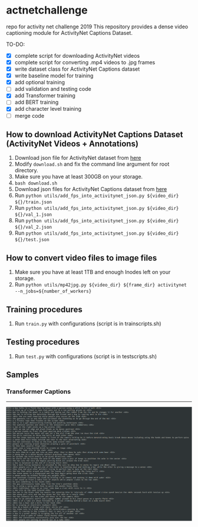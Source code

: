 # actnetchallenge
repo for activity net challenge 2019
This repository provides a dense video captioning module for ActivityNet Captions Dataset.

TO-DO:
- [x] complete script for downloading ActivityNet videos
- [x] complete script for converting .mp4 videos to .jpg frames
- [x] write dataset class for ActivityNet Captions dataset
- [x] write baseline model for training
- [x] add optional training
- [ ] add validation and testing code
- [x] add Transformer training
- [ ] add BERT training
- [x] add character level training
- [ ] merge code

## How to download ActivityNet Captions Dataset (ActivityNet Videos + Annotations)
1. Download json file for ActivityNet dataset from [here](http://ec2-52-11-11-89.us-west-2.compute.amazonaws.com/files/activity_net.v1-3.min.json)
1. Modify `download.sh` and fix the command line argument for root directory.
1. Make sure you have at least 300GB on your storage.
1. `bash download.sh`
1. Download json files for ActivityNet Captions dataset from [here](https://cs.stanford.edu/people/ranjaykrishna/densevid/captions.zip)
1. Run `python utils/add_fps_into_activitynet_json.py ${video_dir} ${}/train.json`
1. Run `python utils/add_fps_into_activitynet_json.py ${video_dir} ${}/val_1.json`
1. Run `python utils/add_fps_into_activitynet_json.py ${video_dir} ${}/val_2.json`
1. Run `python utils/add_fps_into_activitynet_json.py ${video_dir} ${}/test.json`

## How to convert video files to image files
1. Make sure you have at least 1TB and enough Inodes left on your storage.
1. Run `python utils/mp42jpg.py ${video_dir} ${frame_dir} activitynet --n_jobs=${number_of_workers}`

## Training procedures
1. Run `train.py` with configurations (script is in trainscripts.sh)

## Testing procedures
1. Run `test.py` with configurations (script is in testscripts.sh)

## Samples

### Transformer Captions
---
![Transformer Captions](assets/transformer_sample.png)
